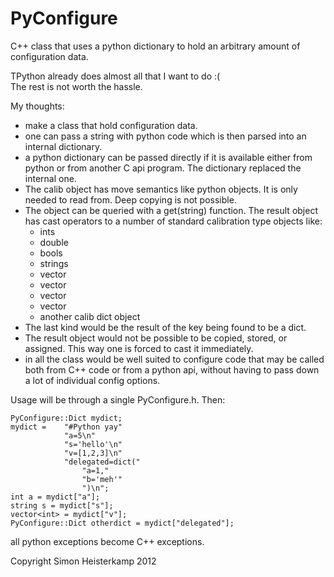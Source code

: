 PyConfigure
===========

C++ class that uses a python dictionary to hold an arbitrary amount of configuration data.

TPython already does almost all that I want to do :(  
The rest is not worth the hassle.

My thoughts:
- make a class that hold configuration data.
- one can pass a string with python code which is then parsed into an internal dictionary.
- a python dictionary can be passed directly if it is available either from python or from
  another C api program. The dictionary replaced the internal one.
- The calib object has move semantics like python objects. It is only needed to read from.
  Deep copying is not possible.
- The object can be queried with a get(string) function. The result object has cast operators
  to a number of standard calibration type objects like:
  - ints
  - double
  - bools
  - strings
  - vector<int>
  - vector<double>
  - vector<bool>
  - vector<string>
  - another calib dict object
- The last kind would be the result of the key being found to be a dict.
- The result object would not be possible to be copied, stored, or assigned. This way one is
  forced to cast it immediately.
- in all the class would be well suited to configure code that may be called both from C++ code
  or from a python api, without having to pass down a lot of individual config options.

Usage will be through a single PyConfigure.h.
Then:

    PyConfigure::Dict mydict;
    mydict =    "#Python yay"
                "a=5\n"
                "s='hello'\n"
                "v=[1,2,3]\n"
                "delegated=dict("
                    "a=1,"
                    "b='meh'"
                    ")\n";
    int a = mydict["a"];
    string s = mydict["s"];
    vector<int> = mydict["v"];
    PyConfigure::Dict otherdict = mydict["delegated"];
    
all python exceptions become C++ exceptions.

Copyright Simon Heisterkamp 2012
